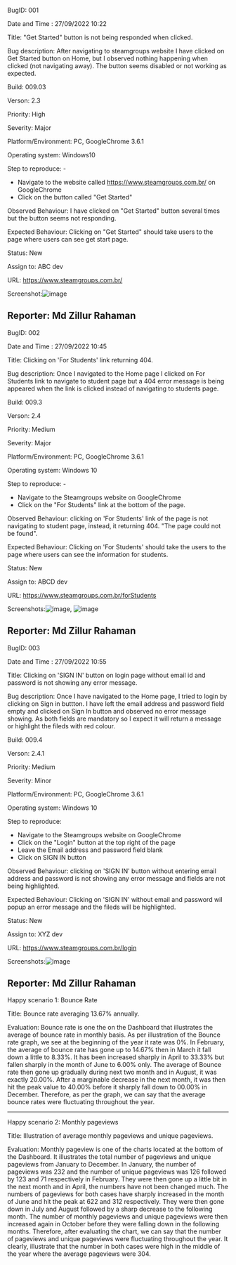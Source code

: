 BugID: 001  

Date and Time : 27/09/2022 10:22 

Title: "Get Started" button is not being responded when clicked.

Bug description: After navigating to steamgroups website I have clicked on Get Started button on Home, but I observed nothing happening when clicked (not navigating away). The button seems disabled or not working as expected.

Build: 009.03

Verson: 2.3

Priority: High

Severity: Major

Platform/Environment: PC, GoogleChrome 3.6.1

Operating system: Windows10

Step to reproduce: - 
- Navigate to the website called https://www.steamgroups.com.br/ on GoogleChrome
- Click on the button called "Get Started"

Observed Behaviour: I have clicked on "Get Started" button several times but the button seems not responding.

Expected Behaviour: Clicking on "Get Started" should take users to the page where users can see get start page.

Status: New

Assign to: ABC dev

URL: https://www.steamgroups.com.br/

Screenshot:![image](https://user-images.githubusercontent.com/96796051/192384512-9116405b-5915-4b4c-8306-d18a680deffb.png)

Reporter: Md Zillur Rahaman
---------------------------------------------------------------------------------------------------------------------------------------------

BugID: 002

Date and Time : 27/09/2022 10:45

Title: Clicking on 'For Students' link returning 404.

Bug description: Once I navigated to the Home page I clicked on For Students link to navigate to student page but a 404 error message is being appeared when the link is clicked instead of navigating to students page.

Build: 009.3

Verson: 2.4

Priority: Medium

Severity: Major

Platform/Environment: PC, GoogleChrome 3.6.1

Operating system: Windows 10

Step to reproduce: - 
- Navigate to the Steamgroups website on GoogleChrome
- Click on the "For Students" link at the bottom of the page.

Observed Behaviour: clicking on 'For Students' link of the page is not navigating to student page, instead, it returning 404. "The page could not be found".

Expected Behaviour: Clicking on 'For Students' should take the users to the page where users can see the information for students.

Status: New

Assign to: ABCD dev

URL: https://www.steamgroups.com.br/forStudents

Screenshots:![image](https://user-images.githubusercontent.com/96796051/192395274-35ff85c9-a733-4466-abc8-38304e0102c0.png), ![image](https://user-images.githubusercontent.com/96796051/192395391-616364c9-c83b-42a4-b81a-1e1095b29067.png)

Reporter: Md Zillur Rahaman
---------------------------------------------------------------------------------------------------------------------------------------------

BugID: 003

Date and Time : 27/09/2022 10:55

Title: Clicking on 'SIGN IN' button on login page without email id and password is not showing any error message.

Bug description: Once I have navigated to the Home page, I tried to login by clicking on Sign in buttton. I have left the email address and password field empty and clicked on Sign In button and observed no error message showing. As both fields are mandatory so I expect it will return a message or highlight the fileds with red colour.

Build: 009.4

Verson: 2.4.1

Priority: Medium

Severity: Minor

Platform/Environment: PC, GoogleChrome 3.6.1

Operating system: Windows 10

Step to reproduce: 
- Navigate to the Steamgroups website on GoogleChrome
- Click on the "Login" button at the top right of the page
- Leave the Email address and password field blank
- Click on SIGN IN button

Observed Behaviour: clicking on 'SIGN IN' button without entering email address and password is not showing any error message and fields are not being highlighted.

Expected Behaviour: Clicking on 'SIGN IN' without email and password wil popup an error message and the fileds will be highlighted.

Status: New

Assign to: XYZ dev

URL: https://www.steamgroups.com.br/login

Screenshots:![image](https://user-images.githubusercontent.com/96796051/192398987-ba3f9409-ec21-458e-899b-a00810fc968f.png)

Reporter: Md Zillur Rahaman
---------------------------------------------------------------------------------------------------------------------------------------------

Happy scenario 1: Bounce Rate

Title: Bounce rate averaging 13.67% annually.

Evaluation: Bounce rate is one the on the Dashboard that illustrates the average of bounce rate in monthly basis. As per illustration of the Bounce rate graph, we see at the beginning of the year it rate was 0%. In February, the average of bounce rate has gone up to 14.67% then in March it fall down a little to 8.33%. It has been increased sharply in April to 33.33% but fallen sharply in the month of June to 6.00% only. The average of Bounce rate then gone up gradually during next two month and in August, it was exactly 20.00%. After a marginable decrease in the next month, it was then hit the peak value to 40.00% before it sharply fall down to 00.00% in December. Therefore, as per the graph, we can say that the average bounce rates were fluctuating throughout the year. 
------------------------------------------------------------------------------  --------------------------------------------------------  ------------------------
Happy scenario 2: Monthly pageviews

Title: Illustration of average monthly pageviews and unique pageviews.

Evaluation: Monthly pageview is one of the charts located at the bottom of the Dashboard. It illustrates the total number of pageviews and unique pageviews from January to December. In January, the number of pageviews was 232 and the number of unique pageviews was 126 followed by 123 and 71 respectively in February. They were then gone up a little bit in the next month and in April, the numbers have not been changed much. The numbers of pageviews for both cases have sharply increased in the month of June and hit the peak at 622 and 312 respectively.  They were then gone down in July and August followed by a sharp decrease to the following month. The number of monthly pageviews and unique pageviews were then increased again in October before they were falling down in the following months. Therefore, after evaluating the chart, we can say that the number of pageviews and unique pageviews were fluctuating throughout the year. It clearly, illustrate that the number in both cases were high in the middle of the year where the average pageviews were 304.
